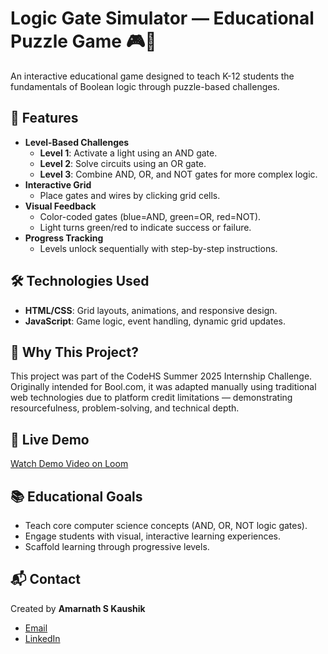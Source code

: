 # Logic Gate Simulator — Educational Puzzle Game 🎮🔌

An interactive educational game designed to teach K-12 students the fundamentals of Boolean logic through puzzle-based challenges.

## 🌟 Features
- **Level-Based Challenges**
  - **Level 1**: Activate a light using an AND gate.
  - **Level 2**: Solve circuits using an OR gate.
  - **Level 3**: Combine AND, OR, and NOT gates for more complex logic.
- **Interactive Grid**
  - Place gates and wires by clicking grid cells.
- **Visual Feedback**
  - Color-coded gates (blue=AND, green=OR, red=NOT).
  - Light turns green/red to indicate success or failure.
- **Progress Tracking**
  - Levels unlock sequentially with step-by-step instructions.

## 🛠 Technologies Used
- **HTML/CSS**: Grid layouts, animations, and responsive design.
- **JavaScript**: Game logic, event handling, dynamic grid updates.

## 🎯 Why This Project?
This project was part of the CodeHS Summer 2025 Internship Challenge.  
Originally intended for Bool.com, it was adapted manually using traditional web technologies due to platform credit limitations — demonstrating resourcefulness, problem-solving, and technical depth.

## 🚀 Live Demo
[Watch Demo Video on Loom](https://www.loom.com/share/1cb9fb42b52a42afb60a5eba5a0e4ac4)

## 📚 Educational Goals
- Teach core computer science concepts (AND, OR, NOT logic gates).
- Engage students with visual, interactive learning experiences.
- Scaffold learning through progressive levels.

## 📬 Contact
Created by **Amarnath S Kaushik**  
- [Email](mailto:amarnathskaushik@gmail.com)
- [LinkedIn](https://www.linkedin.com/in/amarnathskaushik/)
